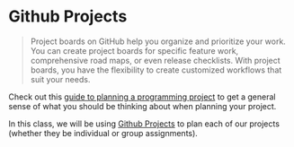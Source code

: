 # Github Projects

> Project boards on GitHub help you organize and prioritize your work. You can create project boards for specific feature work, comprehensive road maps, or even release checklists. With project boards, you have the flexibility to create customized workflows that suit your needs.

Check out this [guide to planning a programming project](https://www.khanacademy.org/computing/computer-programming/programming/good-practices/a/planning-a-programming-project) to get a general sense of what you should be thinking about when planning your project.

In this class, we will be using [Github Projects](https://help.github.com/articles/about-project-boards/) to plan each of our projects (whether they be individual or group assignments).

